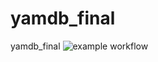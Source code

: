 # yamdb_final
yamdb_final
![example workflow](https://github.com/beerbellywell/yamdb_final/actions/workflows/yamdb_workflow.yml/badge.svg)
